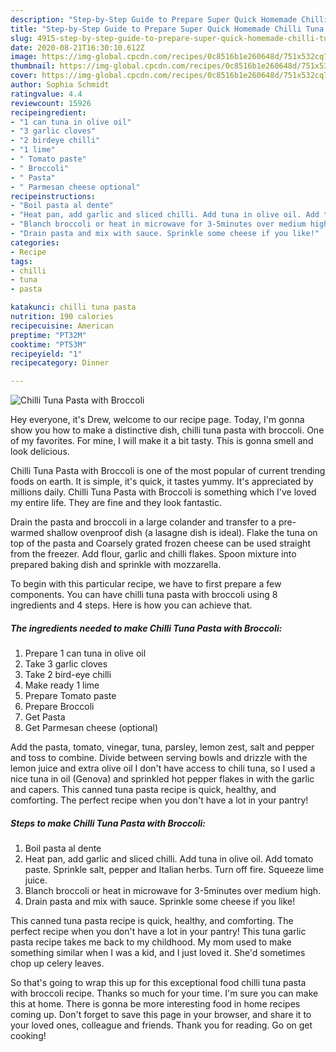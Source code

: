 ```yaml
---
description: "Step-by-Step Guide to Prepare Super Quick Homemade Chilli Tuna Pasta with Broccoli"
title: "Step-by-Step Guide to Prepare Super Quick Homemade Chilli Tuna Pasta with Broccoli"
slug: 4915-step-by-step-guide-to-prepare-super-quick-homemade-chilli-tuna-pasta-with-broccoli
date: 2020-08-21T16:30:10.612Z
image: https://img-global.cpcdn.com/recipes/0c8516b1e260648d/751x532cq70/chilli-tuna-pasta-with-broccoli-recipe-main-photo.jpg
thumbnail: https://img-global.cpcdn.com/recipes/0c8516b1e260648d/751x532cq70/chilli-tuna-pasta-with-broccoli-recipe-main-photo.jpg
cover: https://img-global.cpcdn.com/recipes/0c8516b1e260648d/751x532cq70/chilli-tuna-pasta-with-broccoli-recipe-main-photo.jpg
author: Sophia Schmidt
ratingvalue: 4.4
reviewcount: 15926
recipeingredient:
- "1 can tuna in olive oil"
- "3 garlic cloves"
- "2 birdeye chilli"
- "1 lime"
- " Tomato paste"
- " Broccoli"
- " Pasta"
- " Parmesan cheese optional"
recipeinstructions:
- "Boil pasta al dente"
- "Heat pan, add garlic and sliced chilli. Add tuna in olive oil. Add tomato paste. Sprinkle salt, pepper and Italian herbs. Turn off fire. Squeeze lime juice."
- "Blanch broccoli or heat in microwave for 3-5minutes over medium high."
- "Drain pasta and mix with sauce. Sprinkle some cheese if you like!"
categories:
- Recipe
tags:
- chilli
- tuna
- pasta

katakunci: chilli tuna pasta 
nutrition: 190 calories
recipecuisine: American
preptime: "PT32M"
cooktime: "PT53M"
recipeyield: "1"
recipecategory: Dinner

---
```



![Chilli Tuna Pasta with Broccoli](https://img-global.cpcdn.com/recipes/0c8516b1e260648d/751x532cq70/chilli-tuna-pasta-with-broccoli-recipe-main-photo.jpg)

Hey everyone, it's Drew, welcome to our recipe page. Today, I'm gonna show you how to make a distinctive dish, chilli tuna pasta with broccoli. One of my favorites. For mine, I will make it a bit tasty. This is gonna smell and look delicious.

Chilli Tuna Pasta with Broccoli is one of the most popular of current trending foods on earth. It is simple, it's quick, it tastes yummy. It's appreciated by millions daily. Chilli Tuna Pasta with Broccoli is something which I've loved my entire life. They are fine and they look fantastic.

Drain the pasta and broccoli in a large colander and transfer to a pre-warmed shallow ovenproof dish (a lasagne dish is ideal). Flake the tuna on top of the pasta and Coarsely grated frozen cheese can be used straight from the freezer. Add flour, garlic and chilli flakes. Spoon mixture into prepared baking dish and sprinkle with mozzarella.


To begin with this particular recipe, we have to first prepare a few components. You can have chilli tuna pasta with broccoli using 8 ingredients and 4 steps. Here is how you can achieve that.

<!--inarticleads1-->

##### The ingredients needed to make Chilli Tuna Pasta with Broccoli:

1. Prepare 1 can tuna in olive oil
1. Take 3 garlic cloves
1. Take 2 bird-eye chilli
1. Make ready 1 lime
1. Prepare  Tomato paste
1. Prepare  Broccoli
1. Get  Pasta
1. Get  Parmesan cheese (optional)


Add the pasta, tomato, vinegar, tuna, parsley, lemon zest, salt and pepper and toss to combine. Divide between serving bowls and drizzle with the lemon juice and extra olive oil I don&#39;t have access to chili tuna, so I used a nice tuna in oil (Genova) and sprinkled hot pepper flakes in with the garlic and capers. This canned tuna pasta recipe is quick, healthy, and comforting. The perfect recipe when you don&#39;t have a lot in your pantry! 

<!--inarticleads2-->

##### Steps to make Chilli Tuna Pasta with Broccoli:

1. Boil pasta al dente
1. Heat pan, add garlic and sliced chilli. Add tuna in olive oil. Add tomato paste. Sprinkle salt, pepper and Italian herbs. Turn off fire. Squeeze lime juice.
1. Blanch broccoli or heat in microwave for 3-5minutes over medium high.
1. Drain pasta and mix with sauce. Sprinkle some cheese if you like!


This canned tuna pasta recipe is quick, healthy, and comforting. The perfect recipe when you don&#39;t have a lot in your pantry! This tuna garlic pasta recipe takes me back to my childhood. My mom used to make something similar when I was a kid, and I just loved it. She&#39;d sometimes chop up celery leaves. 

So that's going to wrap this up for this exceptional food chilli tuna pasta with broccoli recipe. Thanks so much for your time. I'm sure you can make this at home. There is gonna be more interesting food in home recipes coming up. Don't forget to save this page in your browser, and share it to your loved ones, colleague and friends. Thank you for reading. Go on get cooking!
